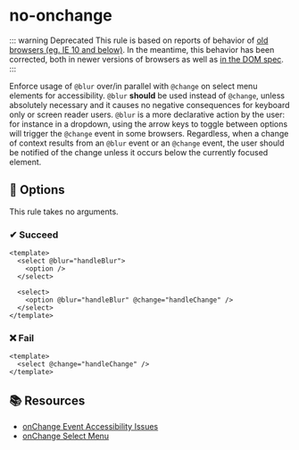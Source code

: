 # no-onchange

::: warning Deprecated
This rule is based on reports of behavior of [old browsers (eg. IE 10 and below)](https://www.quirksmode.org/dom/events/change.html#t05). In the meantime, this behavior has been corrected, both in newer versions of browsers as well as [in the DOM spec](https://bugzilla.mozilla.org/show_bug.cgi?id=969068#c2).
:::

Enforce usage of `@blur` over/in parallel with `@change` on select menu elements for accessibility. `@blur` **should** be used instead of `@change`, unless absolutely necessary and it causes no negative consequences for keyboard only or screen reader users. `@blur` is a more declarative action by the user: for instance in a dropdown, using the arrow keys to toggle between options will trigger the `@change` event in some browsers. Regardless, when a change of context results from an `@blur` event or an `@change` event, the user should be notified of the change unless it occurs below the currently focused element.

## 🔧 Options

This rule takes no arguments.

### ✔ Succeed

```vue
<template>
  <select @blur="handleBlur">
    <option />
  </select>

  <select>
    <option @blur="handleBlur" @change="handleChange" />
  </select>
</template>
```

### ❌ Fail

```vue
<template>
  <select @change="handleChange" />
</template>
```

## 📚 Resources

- [onChange Event Accessibility Issues](http://cita.disability.uiuc.edu/html-best-practices/auto/onchange.php)
- [onChange Select Menu](http://www.themaninblue.com/writing/perspective/2004/10/19/)
